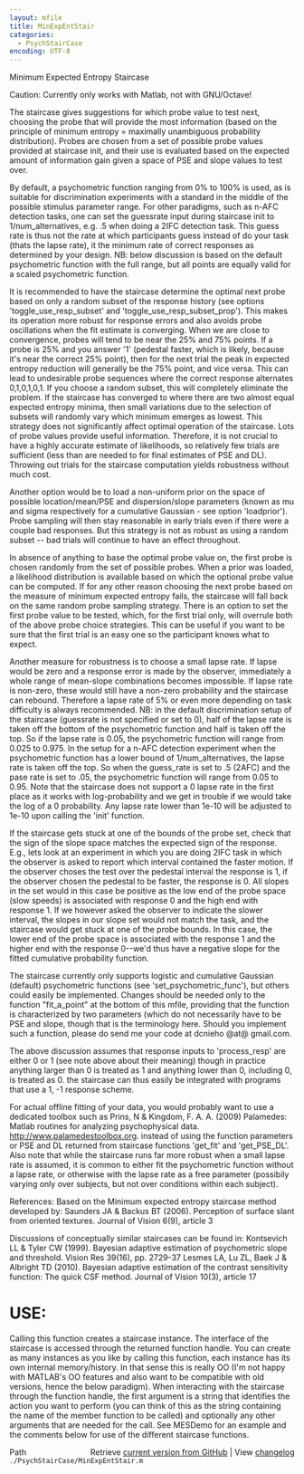 ```yaml
---
layout: mfile
title: MinExpEntStair
categories:
  - PsychStairCase
encoding: UTF-8
---
```


Minimum Expected Entropy Staircase

Caution: Currently only works with Matlab, not with GNU/Octave!

The staircase gives suggestions for which probe value to test next,
choosing the probe that will provide the most information (based on the
principle of minimum entropy = maximally unambiguous probability
distribution). Probes are chosen from a set of possible probe values
provided at staircase init, and their use is evaluated based on the
expected amount of information gain given a space of PSE and slope values
to test over.

By default, a psychometric function ranging from 0% to 100% is used, as
is suitable for discrimination experiments with a standard in the middle
of the possible stimulus parameter range. For other paradigms, such as
n-AFC detection tasks, one can set the guessrate input during staircase
init to 1/num\_alternatives, e.g. .5 when doing a 2IFC detection task.
This guess rate is thus not the rate at which participants guess instead
of do your task (thats the lapse rate), it the minimum rate of correct
responses as determined by your design. NB: below discussion is based on
the default psychometric function with the full range, but all points are
equally valid for a scaled psychometric function.

It is recommended to have the staircase determine the optimal next probe
based on only a random subset of the response history (see options
'toggle\_use\_resp\_subset' and 'toggle\_use\_resp\_subset\_prop'). This makes
its operation more robust for response errors and also avoids probe
oscillations when the fit estimate is converging.
When we are close to convergence, probes will tend to be near the 25% and
75% points. If a probe is 25% and you answer '1' (pedestal faster, which
is likely, because it's near the correct 25% point), then for the next
trial the peak in expected entropy reduction will generally be the 75%
point, and vice versa. This can lead to undesirable probe sequences where
the correct response alternates 0,1,0,1,0,1. If you choose a random
subset, this will completely eliminate the problem. If the staircase has
converged to where there are two almost equal expected entropy minima,
then small variations due to the selection of subsets will randomly vary
which minimum emerges as lowest.
This strategy does not significantly affect optimal operation of the
staircase. Lots of probe values provide useful information. Therefore, it
is not crucial to have a highly accurate estimate of likelihoods, so
relatively few trials are sufficient (less than are needed to for final
estimates of PSE and DL). Throwing out trials for the staircase
computation yields robustness without much cost.

Another option would be to load a non-uniform prior on the space of
possible location/mean/PSE and dispersion/slope parameters (known as mu
and sigma respectively for a cumulative Gaussian - see option
'loadprior'). Probe sampling will then stay reasonable in early trials
even if there were a couple bad responses. But this strategy is not as
robust as using a random subset -- bad trials will continue to have an
effect throughout.

In absence of anything to base the optimal probe value on, the first
probe is chosen randomly from the set of possible probes. When a prior
was loaded, a likelihood distribution is available based on which the
optional probe value can be computed. If for any other reason choosing
the next probe based on the measure of minimum expected entropy fails,
the staircase will fall back on the same random probe sampling strategy.
There is an option to set the first probe value to be tested, which, for
the first trial only, will overrule both of the above probe choice
strategies. This can be useful if you want to be sure that the first
trial is an easy one so the participant knows what to expect.

Another measure for robustness is to choose a small lapse rate. If lapse
would be zero and a response error is made by the observer, immediately a
whole range of mean-slope combinations becomes impossible. If lapse rate
is non-zero, these would still have a non-zero probability and the
staircase can rebound. Therefore a lapse rate of 5% or even more
depending on task difficulty is always recommended. NB: in the default
discrimination setup of the staircase (guessrate is not specified or set
to 0), half of the lapse rate is taken off the bottom of the psychometric
function and half is taken off the top. So if the lapse rate is 0.05, the
psychometric function will range from 0.025 to 0.975. In the setup for a
n-AFC detection experiment when the psychometric function has a lower
bound of 1/num\_alternatives, the lapse rate is taken off the top. So when
the guess\_rate is set to .5 (2AFC) and the pase rate is set to .05, the
psychometric function will range from 0.05 to 0.95.
Note that the staircase does not support a 0 lapse rate in the first
place as it works with log-probability and we get in trouble if we would
take the log of a 0 probability. Any lapse rate lower than 1e-10 will be
adjusted to 1e-10 upon calling the 'init' function.

If the staircase gets stuck at one of the bounds of the probe set, check
that the sign of the slope space matches the expected sign of the
response. E.g., lets look at an experiment in which you are doing 2IFC
task in which the observer is asked to report which interval contained
the faster motion. If the observer choses the test over the pedestal
interval the response is 1, if the observer chosen the pedestal to be
faster, the response is 0. All slopes in the set would in this case be
positive as the low end of the probe space (slow speeds) is associated
with response 0 and the high end with response 1. If we however asked the
observer to indicate the slower interval, the slopes in our slope set
would not match the task, and the staircase would get stuck at one of the
probe bounds. In this case, the lower end of the probe space is
associated with the response 1 and the higher end with the response
0--we'd thus have a negative slope for the fitted cumulative probability
function.

The staircase currently only supports logistic and cumulative Gaussian
(default) psychometric functions (see 'set\_psychometric\_func'), but
others could easily be implemented. Changes should be needed only to the
function "fit\_a\_point" at the bottom of this mfile, providing that the
function is characterized by two parameters (which do not necessarily
have to be PSE and slope, though that is the terminology here.
Should you implement such a function, please do send me your code at
dcnieho @at@ gmail.com.

The above discussion assumes that response inputs to 'process\_resp' are
either 0 or 1 (see note above about their meaning) though in practice
anything larger than 0 is treated as 1 and anything lower than 0,
including 0, is treated as 0. the staircase can thus easily be integrated
with programs that use a 1, -1 response scheme.

For actual offline fitting of your data, you would probably want to use a
dedicated toolbox such as Prins, N & Kingdom, F. A. A. (2009) Palamedes:
Matlab routines for analyzing psychophysical data.
http://www.palamedestoolbox.org. instead of using the function parameters
or PSE and DL returned from staircase functions 'get\_fit' and
'get\_PSE\_DL'.
Also note that while the staircase runs far more robust when a small
lapse rate is assumed, it is common to either fit the psychometric
function without a lapse rate, or otherwise with the lapse rate as a free
parameter (possibily varying only over subjects, but not over conditions
within each subject).


References:
 Based on the Minimum expected entropy staircase method developed by:
 Saunders JA & Backus BT (2006). Perception of surface slant from
   oriented textures. Journal of Vision 6(9), article 3

 Discussions of conceptually similar staircases can be found in:
 Kontsevich LL & Tyler CW (1999). Bayesian adaptive estimation of
   psychometric slope and threshold. Vision Res 39(16), pp. 2729-37
 Lesmes LA, Lu ZL, Baek J & Albright TD (2010). Bayesian adaptive
   estimation of the contrast sensitivity function: The quick CSF method.
   Journal of Vision 10(3), article 17


# USE:
Calling this function creates a staircase instance. The interface of the
staircase is accessed through the returned function handle. You can
create as many instances as you like by calling this function, each
instance has its own internal memory/history. In that sense this is
really OO (I'm not happy with MATLAB's OO features and also want to be
compatible with old versions, hence the below paradigm).
When interacting with the staircase through the function handle, the
first argument is a string that identifies the action you want to perform
(you can think of this as the string containing the name of the member
function to be called) and optionally any other arguments that are needed
for the call. See MESDemo for an example and the comments below for use
of the different staircase functions.


<div class="code_header" style="text-align:right;">
  <span style="float:left;">Path&nbsp;&nbsp;</span> <span class="counter">Retrieve <a href=
  "https://raw.github.com/Psychtoolbox-3/Psychtoolbox-3/beta/./PsychStairCase/MinExpEntStair.m">current version from GitHub</a> | View <a href=
  "https://github.com/Psychtoolbox-3/Psychtoolbox-3/commits/beta/./PsychStairCase/MinExpEntStair.m">changelog</a></span>
</div>
<div class="code">
  <code>./PsychStairCase/MinExpEntStair.m</code>
</div>
